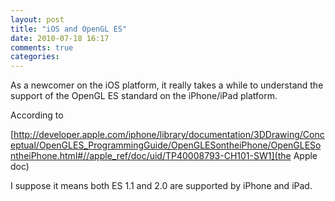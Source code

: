 ```yaml
---
layout: post
title: "iOS and OpenGL ES"
date: 2010-07-18 16:17
comments: true
categories: 
---
```


As a newcomer on the iOS platform, it really takes a while to understand the support of the OpenGL ES standard on the iPhone/iPad platform.


According to 

[http://developer.apple.com/iphone/library/documentation/3DDrawing/Conceptual/OpenGLES_ProgrammingGuide/OpenGLESontheiPhone/OpenGLESontheiPhone.html#//apple_ref/doc/uid/TP40008793-CH101-SW1](the Apple doc)


I suppose it means both ES 1.1 and 2.0 are supported by iPhone and iPad.

